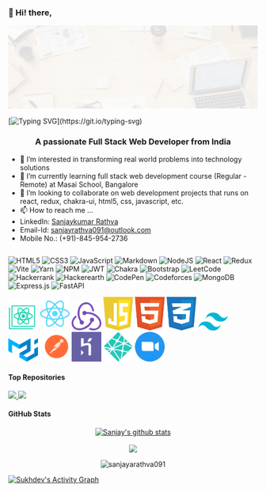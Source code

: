 ### 👋 Hi! there,

<p align="center">
  <img src="./public/Heading.gif" alt="gitHub_Heading" />
</p>


[![Typing SVG](https://readme-typing-svg.herokuapp.com?font=Fira+Code&size=25&pause=1000&color=ffa500&center=true&width=1024&lines=Hey!+I'm+Sanjaykumar+Rathva!;Full+Stack+Web+Developer;)](https://git.io/typing-svg)
<h3 align="center">A passionate Full Stack Web Developer from India</h3>

- 👀 I’m interested in transforming real world problems into technology solutions
- 🌱 I’m currently learning full stack web development course (Regular - Remote) at Masai School, Bangalore
- 💞️ I’m looking to collaborate on web development projects that runs on react, redux, chakra-ui, html5, css, javascript, etc.
- 📫 How to reach me ...
- LinkedIn: [Sanjaykumar Rathva](https://www.linkedin.com/in/sanjaykumar-rathva-a091/)
- Email-Id: sanjayrathva091@outlook.com
- Mobile No.: (+91)-845-954-2736

<p align="center" style="display: flex; justify-content: center; align-items: center">

![HTML5](https://img.shields.io/badge/html5-%23E34F26.svg?style=for-the-badge&logo=html5&logoColor=white)
![CSS3](https://img.shields.io/badge/css3-%231572B6.svg?style=for-the-badge&logo=css3&logoColor=white)
![JavaScript](https://img.shields.io/badge/javascript-%23323330.svg?style=for-the-badge&logo=javascript&logoColor=%23F7DF1E)
![Markdown](https://img.shields.io/badge/markdown-%23000000.svg?style=for-the-badge&logo=markdown&logoColor=white)
![NodeJS](https://img.shields.io/badge/node.js-6DA55F?style=for-the-badge&logo=node.js&logoColor=white)
![React](https://img.shields.io/badge/react-%2320232a.svg?style=for-the-badge&logo=react&logoColor=%2361DAFB)
![Redux](https://img.shields.io/badge/redux-%23593d88.svg?style=for-the-badge&logo=redux&logoColor=white)
![Vite](https://img.shields.io/badge/vite-%23646CFF.svg?style=for-the-badge&logo=vite&logoColor=white)
![Yarn](https://img.shields.io/badge/yarn-%232C8EBB.svg?style=for-the-badge&logo=yarn&logoColor=white)
![NPM](https://img.shields.io/badge/NPM-%23000000.svg?style=for-the-badge&logo=npm&logoColor=white)
![JWT](https://img.shields.io/badge/JWT-black?style=for-the-badge&logo=JSON%20web%20tokens)
![Chakra](https://img.shields.io/badge/chakra-%234ED1C5.svg?style=for-the-badge&logo=chakraui&logoColor=white)
![Bootstrap](https://img.shields.io/badge/bootstrap-%23563D7C.svg?style=for-the-badge&logo=bootstrap&logoColor=white)
![LeetCode](https://img.shields.io/badge/LeetCode-000000?style=for-the-badge&logo=LeetCode&logoColor=#d16c06)
![Hackerrank](https://img.shields.io/badge/-Hackerrank-2EC866?style=for-the-badge&logo=HackerRank&logoColor=white)
![Hackerearth](https://img.shields.io/badge/HackerEarth-%232C3454.svg?&style=for-the-badge&logo=HackerEarth&logoColor=Blue)
![CodePen](https://img.shields.io/badge/Codepen-000000?style=for-the-badge&logo=codepen&logoColor=white)
![Codeforces](https://img.shields.io/badge/Codeforces-445f9d?style=for-the-badge&logo=Codeforces&logoColor=white)
![MongoDB](https://img.shields.io/badge/MongoDB-%234ea94b.svg?style=for-the-badge&logo=mongodb&logoColor=white)
![Express.js](https://img.shields.io/badge/express.js-%23404d59.svg?style=for-the-badge&logo=express&logoColor=%2361DAFB)
![FastAPI](https://img.shields.io/badge/FastAPI-005571?style=for-the-badge&logo=fastapi)

</p>


<div>
  <img src="https://github.com/sanjayrathva091/sanjayrathva091/blob/main/public/logos/create-react-app.svg" alt="create-react-app-logo" width="60px" />
  <img src="https://github.com/sanjayrathva091/sanjayrathva091/blob/main/public/logos/react-2.svg" alt="react-logo" width="60px" />
  <img src="https://github.com/sanjayrathva091/sanjayrathva091/blob/main/public/logos/redux.svg" alt="redux-logo" width="60px" />
  <img src="https://github.com/sanjayrathva091/sanjayrathva091/blob/main/public/logos/javascript-1.svg" alt="js-logo" width="60px" />
  <img src="https://github.com/sanjayrathva091/sanjayrathva091/blob/main/public/logos/html-1.svg" alt="html-logo" width="60px" />
  <img src="https://github.com/sanjayrathva091/sanjayrathva091/blob/main/public/logos/css-3.svg" alt="css-logo" width="60px" />
  <img src="https://github.com/sanjayrathva091/sanjayrathva091/blob/main/public/logos/tailwind-css-2.svg" alt="tailwind-css-logo" width="60px" />
  <img src="https://github.com/sanjayrathva091/sanjayrathva091/blob/main/public/logos/material-ui-1.svg" alt="mui-logo" width="60px" />
  <img src="https://github.com/sanjayrathva091/sanjayrathva091/blob/main/public/logos/postman.svg" alt="postman-logo" width="60px" />
  <img src="https://github.com/sanjayrathva091/sanjayrathva091/blob/main/public/logos/heroku-4.svg" alt="heroku-logo" width="60px" />
  <img src="https://github.com/sanjayrathva091/sanjayrathva091/blob/main/public/logos/netlify.svg" alt="netlify-logo" width="60px" />
  <img src="https://github.com/sanjayrathva091/sanjayrathva091/blob/main/public/logos/zoom-app.svg" alt="zoom-logo" width="60px" />
</div>

#### Top Repositories

<a href="https://github.com/sanjayrathva091/github-readme-stats">
  <img src="https://github-readme-stats.vercel.app/api/pin/?username=sanjayrathva091&repo=eight-club-5364&show_owner=true&theme=gruvbox" />
</a>
<a href="https://github.com/sanjayrathva091/github-readme-stats">
  <img src="https://github-readme-stats.vercel.app/api/pin/?username=sanjayrathva091&repo=eight-club-5364&show_owner=true&theme=gruvbox" />
</a>

#### GitHub Stats

<p align="center"><a href="https://github.com/sanjayrathva091/github-readme-stats"><img align="center" src="https://github-readme-stats.vercel.app/api?username=sanjayrathva091&show_icons=true&include_all_commits=true&theme=gruvbox&hide_border=false" alt="Sanjay's github stats" /></a></p>

<p align="center"><a href="https://github.com/gruvbox/github-readme-stats"><img align="center" src="https://github-readme-stats.vercel.app/api/top-langs/?username=sanjayrathva091&layout=compact&theme=gruvbox" /></a></p>

<p align="center" ><img align="center" src="https://github-readme-streak-stats.herokuapp.com/?user=sanjayrathva091&show_icons=true&locale=en&theme=gruvbox" alt="sanjayarathva091" /></p>


<a href="https://github.com/sanjayrathva091/github-readme-activity-graph"><img alt="Sukhdev's Activity Graph" src="https://activity-graph.herokuapp.com/graph?username=sanjayrathva091&bg_color=0D1117&color=ffa500&line=5BCDEC&point=ffa500&hide_border=true" /></a>



<!---
sanjayrathva091/sanjayrathva091 is a ✨ special ✨ repository because its `README.md` (this file) appears on your GitHub profile.
You can click the Preview link to take a look at your changes.
--->
